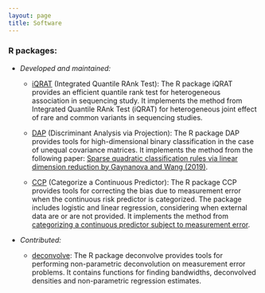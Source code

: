 ```yaml
---
layout: page
title: Software
---
```


### R packages:

- _Developed and maintained:_
  
   - [iQRAT](https://github.com/tianyingw/iQRAT) (Integrated Quantile RAnk Test): The R package iQRAT provides an efficient quantile rank test for heterogeneous association in sequencing study. It implements the method from Integrated Quantile RAnk Test (iQRAT) for heterogeneous joint effect of rare and common variants in sequencing studies.

   - [DAP](https://cran.r-project.org/web/packages/DAP/index.html) (Discriminant Analysis via Projection): The R package DAP provides tools for high-dimensional binary classification in the case of unequal covariance matrices. It implements the method from the following paper:
[Sparse quadratic classification rules via linear dimension reduction by Gaynanova and Wang (2019)](https://arxiv.org/abs/1711.04817).

  - [CCP](https://github.com/tianyingw/CCP) (Categorize a Continuous Predictor): The R package CCP provides tools for correcting the bias due to measurement error when the continuous risk predictor is categorized. The package includes logistic and linear regression, considering when external data are or are not provided. It implements the method from [categorizing a continuous predictor subject to measurement error](https://projecteuclid.org/euclid.ejs/1544518836).
    

- _Contributed:_

  - [deconvolve](https://github.com/TimothyHyndman/deconvolve): The R package deconvolve provides tools for performing non-parametric deconvolution on measurement error problems. It contains functions for finding bandwidths, deconvolved densities and non-parametric regression estimates.
